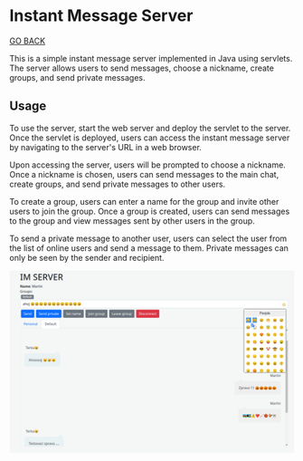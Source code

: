 # Instant Message Server

[GO BACK](https://github.com/0xMartin/UTB-FAI-programs)

This is a simple instant message server implemented in Java using servlets. The server allows users to send messages, choose a nickname, create groups, and send private messages.

## Usage

To use the server, start the web server and deploy the servlet to the server. Once the servlet is deployed, users can access the instant message server by navigating to the server's URL in a web browser.

Upon accessing the server, users will be prompted to choose a nickname. Once a nickname is chosen, users can send messages to the main chat, create groups, and send private messages to other users.

To create a group, users can enter a name for the group and invite other users to join the group. Once a group is created, users can send messages to the group and view messages sent by other users in the group.

To send a private message to another user, users can select the user from the list of online users and send a message to them. Private messages can only be seen by the sender and recipient.

<img src="img/img1.png">
